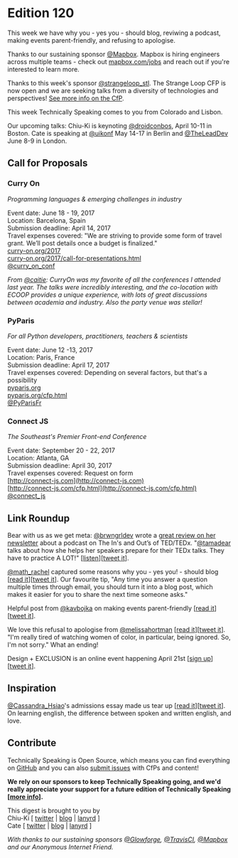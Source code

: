 # Edition 120

This week we have why you - yes you - should blog, reviwing a podcast, making events parent-friendly, and refusing to apologise.

Thanks to our sustaining sponsor [@Mapbox](http://twitter.com/mapbox). Mapbox is hiring engineers across multiple teams - check out [mapbox.com/jobs](http://mapbox.com/jobs) and reach out if you're interested to learn more.

Thanks to this week's sponsor [@strangeloop_stl](http://twitter.com/strangeloop_stl). The Strange Loop CFP is now open and we are seeking talks from a diversity of technologies and perspectives! [See more info on the CfP](https://thestrangeloop.com/cfp.html).

This week Technically Speaking comes to you from Colorado and Lisbon.

Our upcoming talks: Chiu-Ki is keynoting [@droidconbos](http://twitter.com/droidconbos), April 10-11 in Boston. Cate is speaking at [@uikonf](http://twitter.com/uikonf) May 14-17 in Berlin and [@TheLeadDev](http://twitter.com/theleaddev) June 8-9 in London.


## Call for Proposals

### Curry On  
*Programming languages & emerging challenges in industry*  

Event date: June 18 - 19, 2017  
Location: Barcelona, Spain  
Submission deadline: April 14, 2017  
Travel expenses covered: "We are striving to provide some form of travel grant. We’ll post details once a budget is finalized."  
[curry-on.org/2017](http://curry-on.org/2017)  
[curry-on.org/2017/call-for-presentations.html](http://www.curry-on.org/2017/call-for-presentations.html)  
[@curry_on_conf](https://twitter.com/curry_on_conf)  

*From [@caitie](https://twitter.com/caitie): CurryOn was my favorite of all the conferences I attended last year.  The talks were incredibly interesting, and the co-location with ECOOP provides a unique experience, with lots of great discussions between academia and industry.  Also the party venue was stellar!*

### PyParis

*For all Python developers, practitioners, teachers & scientists*

Event date: June 12 -13, 2017  
Location: Paris, France  
Submission deadline: April 17, 2017  
Travel expenses covered: Depending on several factors, but that's a possibility  
[pyparis.org](http://pyparis.org/)  
[pyparis.org/cfp.html](http://pyparis.org/cfp.html)  
[@PyParisFr](http://twitter.com/PyParisFr)


### Connect JS
*The Southeast's Premier Front-end Conference*

Event date: September 20 - 22, 2017  
Location: Atlanta, GA  
Submission deadline: April 30, 2017  
Travel expenses covered: Request on form  
[http://connect-js.com](http://connect-js.com)  
[http://connect-js.com/cfp.html](http://connect-js.com/cfp.html)  
[@connect_js](https://twitter.com/connect_js)


## Link Roundup

Bear with us as we get meta: [@brwngrldev](https://twitter.com/brwngrldev) wrote a  [great review on her newsletter](https://tinyletter.com/brwngrldev/letters/brwngrldev-march-2017) about a podcast on The In's and Out’s of TED/TEDx. "[@tamadear](https://twitter.com/tamadear) talks about how she helps her speakers prepare for their TEDx talks. They have to practice A LOT!" [[listen](https://thespeakerlab.com/tamsen-webster/)][[tweet it](https://twitter.com/home?status=The%20In's%20And%20Out's%20of%20TED/TEDx%20with%20%40tamadear%20https%3A//thespeakerlab.com/tamsen-webster/%20via%20%40techspeakdigest)].

[@math_rachel](http://twitter.com/math_rachel) captured some reasons why you - yes you! - should blog [[read it](http://www.fast.ai/2017/04/06/alternatives/)][[tweet it](https://twitter.com/home?status=Alternatives%20to%20a%20Degree%20to%20Prove%20Yourself%20in%20Deep%20Learning.%20Start%20blogging.%20by%20%40math_rachel%20http%3A//www.fast.ai/2017/04/06/alternatives%20via%20%40techspeakdigest)]. Our favourite tip, "Any time you answer a question multiple times through email, you should turn it into a blog post, which makes it easier for you to share the next time someone asks."

Helpful post from [@kavbojka](http://twitter.com/kavbojka) on making events parent-friendly [[read it](https://camilleacey.com/2017/04/05/beyond-childcare-available-4-tips-for-making-events-parent-friendly/)][[tweet it](https://twitter.com/home?status=Beyond%20%E2%80%9CChildcare%20Available%E2%80%9D%3A%204%20Tips%20for%20Making%20Events%20Parent-Friendly%20by%20%40kavbojka%20%20https%3A//camilleacey.com/2017/04/05/beyond-childcare-available-4-tips-for-making-events-parent-friendly/%20via%20%40techspeakdigest)].

We love this refusal to apologise from [@melissahortman](http://twitter.com/melissahortman) [[read it](http://www.citypages.com/news/house-dfl-leader-melissa-hortman-calls-out-white-males-wont-apologize-video/418127203)][[tweet it](https://twitter.com/home?status=House%20DFL%20leader%20%40melissahortman%20calls%20out%20'white%20males',%20won't%20apologize%20http%3A//www.citypages.com/news/house-dfl-leader-melissa-hortman-calls-out-white-males-wont-apologize-video/418127203%20via%20%40techspeakdigest)]. "I'm really tired of watching women of color, in particular, being ignored. So, I'm not sorry." What an ending!

Design + EXCLUSION is an online event happening April 21st [[sign up](https://x.design.blog/)][[tweet it](https://twitter.com/home?status=Design%20%2B%20EXCLUSION%20-%20an%20online%20event%20happening%20April%2021%20-%20https%3A//x.design.blog/%20/via%20%40techspeakdigest)]. 

## Inspiration

[@Cassandra_Hsiao](http://twitter.com/Cassandra_Hsiao)'s admissions essay made us tear up [[read it](http://afterschool.my/news/72793-2/)][[tweet it](https://twitter.com/home?status=Admissions%20essay%20by%20%40Cassandra_Hsiao%20on%20learning%20english,%20and%20love.%20http%3A//afterschool.my/news/72793-2/%20via%20%40techspeakdigest)]. On learning english, the difference between spoken and written english, and love.

## Contribute

Technically Speaking is Open Source, which means you can find everything on [GitHub](https://github.com/catehstn/technically-speaking/) and you can also [submit issues](https://github.com/catehstn/technically-speaking/issues/new) with CfPs and content!

**We rely on our sponsors to keep Technically Speaking going, and we'd really appreciate your support for a future edition of Technically Speaking [[more info](http://www.techspeak.email/sponsorship/)].**  


This digest is brought to you by  
Chiu-Ki [ [twitter](https://twitter.com/chiuki) | [blog](http://blog.sqisland.com/) | [lanyrd](http://lanyrd.com/profile/chiuki/) ]  
Cate [ [twitter](https://twitter.com/catehstn) | [blog](http://www.cate.blog/) | [lanyrd](http://lanyrd.com/profile/catehstn/) ]

*With thanks to our sustaining sponsors [@Glowforge](http://twitter.com/glowforge), [@TravisCI](http://twitter.com/travisci), [@Mapbox](http://twitter.com/mapbox) and our Anonymous Internet Friend.*
